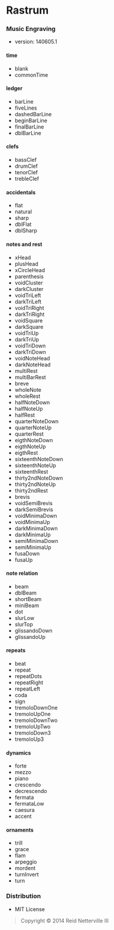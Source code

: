Rastrum
=======

### Music Engraving

- version: 140605.1

#### time

- blank
- commonTime

#### ledger

- barLine
- fiveLines
- dashedBarLine
- beginBarLine
- finalBarLine
- dblBarLine

#### clefs

- bassClef
- drumClef
- tenorClef
- trebleClef

#### accidentals

- flat
- natural
- sharp
- dblFlat
- dblSharp

#### notes and rest

- xHead
- plusHead
- xCircleHead
- parenthesis
- voidCluster
- darkCluster
- voidTriLeft
- darkTriLeft
- voidTriRight
- darkTriRight
- voidSquare
- darkSquare
- voidTriUp
- darkTriUp
- voidTriDown
- darkTriDown
- voidNoteHead
- darkNoteHead
- multiRest
- multiBarRest
- breve
- wholeNote
- wholeRest
- halfNoteDown
- halfNoteUp
- halfRest
- quarterNoteDown
- quarterNoteUp
- quarterRest
- eigthNoteDown
- eigthNoteUp
- eigthRest
- sixteenthNoteDown
- sixteenthNoteUp
- sixteenthRest
- thirty2ndNoteDown
- thirty2ndNoteUp
- thirty2ndRest
- brevis
- voidSemiBrevis
- darkSemiBrevis
- voidMinimaDown
- voidMinimaUp
- darkMinimaDown
- darkMinimaUp
- semiMinimaDown
- semiMinimaUp
- fusaDown
- fusaUp

#### note relation

- beam
- dblBeam
- shortBeam
- miniBeam
- dot
- slurLow
- slurTop
- glissandoDown
- glissandoUp

#### repeats

- beat
- repeat
- repeatDots
- repeatRight
- repeatLeft
- coda
- sign
- tremoloDownOne
- tremoloUpOne
- tremoloDownTwo
- tremoloUpTwo
- tremoloDown3
- tremoloUp3

#### dynamics

- forte
- mezzo
- piano
- crescendo
- decrescendo
- fermata
- fermataLow
- caesura
- accent

#### ornaments

- trill
- grace
- flam
- arpeggio
- mordent
- turnInvert
- turn

### Distribution

- MIT License

> Copyright &#169; 2014 Reid Netterville III

